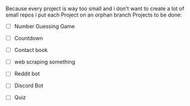 Because every project is way too small and i don't want to create a lot of small repos i put each
Project on an orphan branch
Projects to be done:
- [ ] Number Guessing Game
- [ ] Countdown
- [ ] Contact book
- [ ] web scraping something
- [ ] Reddit bot
- [ ] Discord Bot
- [ ] Quiz 



